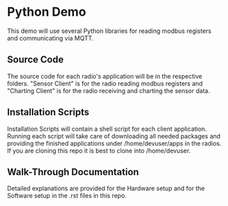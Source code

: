 Python Demo
===========

This demo will use several Python libraries for reading modbus registers and communicating via MQTT.

Source Code
-----------

The source code for each radio's application will be in the respective folders. "Sensor Client" is for the radio reading modbus registers and "Charting Client" is for the radio receiving and charting the sensor data.

Installation Scripts
--------------------

Installation Scripts will contain a shell script for each client application. Running each script will take care of downloading all needed packages and providing the finished applications under /home/devuser/apps in the radios. If you are cloning this repo it is best to clone into /home/devuser.

Walk-Through Documentation
--------------------------

Detailed explanations are provided for the Hardware setup and for the Software setup in the .rst files in this repo.
